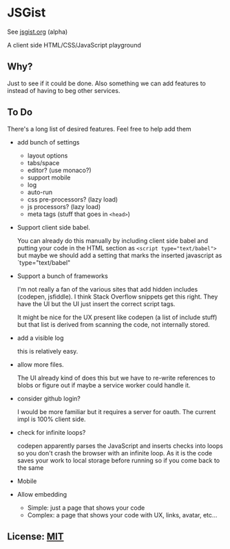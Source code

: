 # JSGist

See [jsgist.org](https://jsgist.org) (alpha)

A client side HTML/CSS/JavaScript playground

## Why? 

Just to see if it could be done. Also something we can add
features to instead of having to beg other services.

## To Do

There's a long list of desired features. Feel free to help add them

* add bunch of settings

  * layout options
  * tabs/space
  * editor? (use monaco?)
  * support mobile
  * log
  * auto-run
  * css pre-processors? (lazy load)
  * js processors? (lazy load)
  * meta tags (stuff that goes in `<head>`)

* Support client side babel.

  You can already do this manually by including client side babel
  and putting your code in the HTML section as `<script type="text/babel">`
  but maybe we should add a setting that marks the inserted javascript
  as `type="text/babel"

* Support a bunch of frameworks

  I'm not really a fan of the various sites that add hidden includes (codepen, jsfiddle).
  I think Stack Overflow snippets get this right. They have the UI but the UI just
  insert the correct script tags.

  It might be nice for the UX present like codepen (a list of include stuff)
  but that list is derived from scanning the code, not internally stored.

* add a visible log

  this is relatively easy.

* allow more files. 

  The UI already kind of does this but we have to re-write references to blobs
  or figure out if maybe a service worker could handle it.

* consider github login?

  I would be more familiar but it requires a server for oauth. The current impl
  is 100% client side.

* check for infinite loops?

  codepen apparently parses the JavaScript and inserts checks into loops
  so you don't crash the browser with an infinite loop. As it is the code
  saves your work to local storage before running so if you come back to
  the same 

* Mobile

* Allow embedding

  * Simple: just a page that shows your code
  * Complex: a page that shows your code with UX, links, avatar, etc...

## License: [MIT](LICENSE.md)
